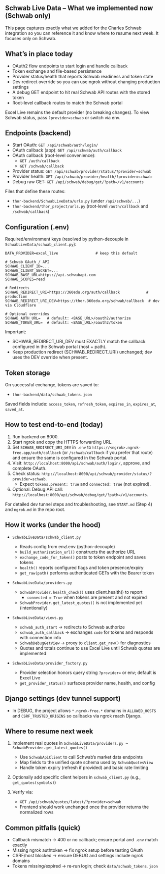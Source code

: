 ## Schwab Live Data – What we implemented now (Schwab only)

This page captures exactly what we added for the Charles Schwab integration so you can reference it and know where to resume next week. It focuses only on Schwab.

## What’s in place today

- OAuth2 flow endpoints to start login and handle callback
- Token exchange and file-based persistence
- Provider status/health that reports Schwab readiness and token state
- Dev redirect override so you can use ngrok without changing production settings
- A debug GET endpoint to hit real Schwab API routes with the stored token
- Root-level callback routes to match the Schwab portal

Excel Live remains the default provider (no breaking changes). To view Schwab status, pass `?provider=schwab` or switch via env.

## Endpoints (backend)

- Start OAuth: `GET /api/schwab/auth/login/`
- OAuth callback (app): `GET /api/schwab/auth/callback`
- OAuth callback (root-level convenience):
    - `GET /auth/callback`
    - `GET /schwab/callback`
- Provider status: `GET /api/schwab/provider/status/?provider=schwab`
- Provider health: `GET /api/schwab/provider/health/?provider=schwab`
- Debug raw GET: `GET /api/schwab/debug/get/?path=/v1/accounts`

Files that define these routes:
- `thor-backend/SchwabLiveData/urls.py` (under `/api/schwab/...`)
- `thor-backend/thor_project/urls.py` (root-level `/auth/callback` and `/schwab/callback`)

## Configuration (.env)

Required/environment keys (resolved by python-decouple in `SchwabLiveData/schwab_client.py`):

```
DATA_PROVIDER=excel_live                 # keep this default

# Schwab OAuth / API
SCHWAB_CLIENT_ID=...
SCHWAB_CLIENT_SECRET=...
SCHWAB_BASE_URL=https://api.schwabapi.com
SCHWAB_SCOPES=read

# Redirects
SCHWAB_REDIRECT_URI=https://360edu.org/auth/callback            # production
SCHWAB_REDIRECT_URI_DEV=https://thor.360edu.org/schwab/callback  # dev via Cloudflare

# Optional overrides
SCHWAB_AUTH_URL=   # default: <BASE_URL>/oauth2/authorize
SCHWAB_TOKEN_URL=  # default: <BASE_URL>/oauth2/token
```

Important:
- SCHWAB_REDIRECT_URI_DEV must EXACTLY match the callback configured in the Schwab portal (host + path).
- Keep production redirect (SCHWAB_REDIRECT_URI) unchanged; dev uses the DEV override when present.

## Token storage

On successful exchange, tokens are saved to:
- `thor-backend/data/schwab_tokens.json`

Saved fields include: `access_token`, `refresh_token`, `expires_in`, `expires_at`, `saved_at`.

## How to test end-to-end (today)

1) Run backend on 8000.
2) Start ngrok and copy the HTTPS forwarding URL.
3) Set `SCHWAB_REDIRECT_URI_DEV` in `.env` to `https://<ngrok>.ngrok-free.app/auth/callback` (or `/schwab/callback` if you prefer that route) and ensure the same is configured in the Schwab portal.
4) Visit: `http://localhost:8000/api/schwab/auth/login/`, approve, and complete OAuth.
5) Check status: `http://localhost:8000/api/schwab/provider/status/?provider=schwab`.
     - Expect `tokens.present: true` and `connected: true` (not expired).
6) Optional: Debug API call: `http://localhost:8000/api/schwab/debug/get/?path=/v1/accounts`.

For detailed dev tunnel steps and troubleshooting, see `START.md` (Step 4) and `ngrok.md` in the repo root.

## How it works (under the hood)

- `SchwabLiveData/schwab_client.py`
    - Reads config from env/.env (python-decouple)
    - `build_authorization_url()` constructs the authorize URL
    - `exchange_code_for_token()` posts to token endpoint and saves tokens
    - `health()` reports configured flags and token presence/expiry
    - `get_raw(path)` performs authenticated GETs with the Bearer token

- `SchwabLiveData/providers.py`
    - `SchwabProvider.health_check()` uses client.health() to report
        - `connected = True` when tokens are present and not expired
    - `SchwabProvider.get_latest_quotes()` is not implemented yet (intentionally)

- `SchwabLiveData/views.py`
    - `schwab_auth_start` → redirects to Schwab authorize
    - `schwab_auth_callback` → exchanges `code` for tokens and responds with connection info
    - `SchwabDebugGetView` → proxy to `client.get_raw()` for diagnostics
    - Quotes and totals continue to use Excel Live until Schwab quotes are implemented

- `SchwabLiveData/provider_factory.py`
    - Provider selection honors query string `?provider=` or env; default is Excel Live
    - `get_provider_status()` surfaces provider name, health, and config

## Django settings (dev tunnel support)

- In DEBUG, the project allows `*.ngrok-free.*` domains in `ALLOWED_HOSTS` and `CSRF_TRUSTED_ORIGINS` so callbacks via ngrok reach Django.

## Where to resume next week

1) Implement real quotes in `SchwabLiveData/providers.py → SchwabProvider.get_latest_quotes()`
     - Use `SchwabApiClient` to call Schwab’s market data endpoints
     - Map fields to the unified quote schema used by `SchwabQuotesView`
     - Handle token expiry (refresh if provided) and basic rate limiting

2) Optionally add specific client helpers in `schwab_client.py` (e.g., `get_quotes(symbols)`)

3) Verify via:
     - `GET /api/schwab/quotes/latest/?provider=schwab`
     - Frontend should work unchanged once the provider returns the normalized rows

## Common pitfalls (quick)

- Callback mismatch → 400 or no callback; ensure portal and `.env` match exactly
- Missing ngrok authtoken → fix ngrok setup before testing OAuth
- CSRF/host blocked → ensure DEBUG and settings include ngrok domains
- Tokens missing/expired → re-run login; check `data/schwab_tokens.json`